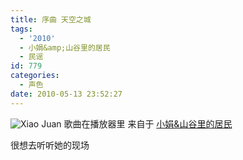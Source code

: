 ```yaml
---
title: 序曲 天空之城
tags:
  - '2010'
  - 小娟&amp;山谷里的居民
  - 民谣
id: 779
categories:
  - 声色
date: 2010-05-13 23:52:27
---
```


![](http://img.xiami.com/images/artist/11968413057338.jpg "Xiao Juan")
歌曲在播放器里
来自于  [小娟&山谷里的居民](http://www.xiami.com/artist/7171)

很想去听听她的现场